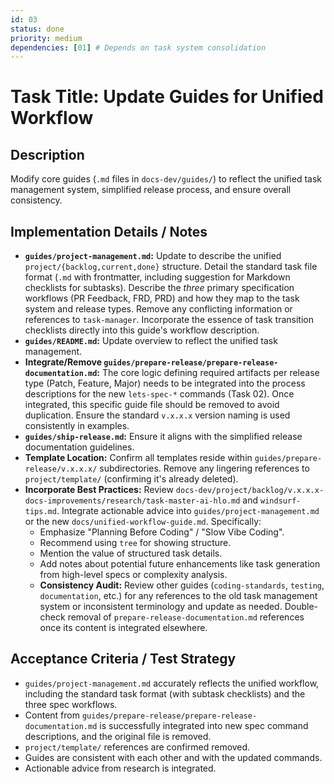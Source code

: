 ```yaml
---
id: 03
status: done
priority: medium
dependencies: [01] # Depends on task system consolidation
---
```


# Task Title: Update Guides for Unified Workflow

## Description
Modify core guides (`.md` files in `docs-dev/guides/`) to reflect the unified task management system, simplified release process, and ensure overall consistency.

## Implementation Details / Notes
- **`guides/project-management.md`:** Update to describe the unified `project/{backlog,current,done}` structure. Detail the standard task file format (`.md` with frontmatter, including suggestion for Markdown checklists for subtasks). Describe the *three* primary specification workflows (PR Feedback, FRD, PRD) and how they map to the task system and release types. Remove any conflicting information or references to `task-manager`. Incorporate the essence of task transition checklists directly into this guide's workflow description.
- **`guides/README.md`:** Update overview to reflect the unified task management.
- **Integrate/Remove `guides/prepare-release/prepare-release-documentation.md`:** The core logic defining required artifacts per release type (Patch, Feature, Major) needs to be integrated into the process descriptions for the new `lets-spec-*` commands (Task 02). Once integrated, this specific guide file should be removed to avoid duplication. Ensure the standard `v.x.x.x` version naming is used consistently in examples.
- **`guides/ship-release.md`:** Ensure it aligns with the simplified release documentation guidelines.
- **Template Location:** Confirm all templates reside within `guides/prepare-release/v.x.x.x/` subdirectories. Remove any lingering references to `project/template/` (confirming it's already deleted).
- **Incorporate Best Practices:** Review `docs-dev/project/backlog/v.x.x.x-docs-improvements/research/task-master-ai-hlo.md` and `windsurf-tips.md`. Integrate actionable advice into `guides/project-management.md` or the new `docs/unified-workflow-guide.md`. Specifically:
    - Emphasize "Planning Before Coding" / "Slow Vibe Coding".
    - Recommend using `tree` for showing structure.
    - Mention the value of structured task details.
    - Add notes about potential future enhancements like task generation from high-level specs or complexity analysis.
    - **Consistency Audit:** Review other guides (`coding-standards`, `testing`, `documentation`, etc.) for any references to the old task management system or inconsistent terminology and update as needed. Double-check removal of `prepare-release-documentation.md` references once its content is integrated elsewhere.

## Acceptance Criteria / Test Strategy
- `guides/project-management.md` accurately reflects the unified workflow, including the standard task format (with subtask checklists) and the three spec workflows.
- Content from `guides/prepare-release/prepare-release-documentation.md` is successfully integrated into new spec command descriptions, and the original file is removed.
- `project/template/` references are confirmed removed.
- Guides are consistent with each other and with the updated commands.
- Actionable advice from research is integrated.
